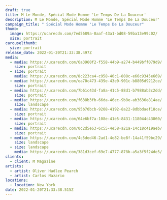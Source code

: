 ```yaml
---
draft: true
title: M Le Monde, Spécial Mode Homme 'Le Temps De La Douceur'
description: M Le Monde, Spécial Mode Homme 'Le Temps De La Douceur'
campaign_title: " Spécial Mode Homme 'Le Temps De La Douceur"
thumb:
  image: https://ucarecdn.com/7ed5689a-0aaf-43a1-bd08-59ba13e99c02/
  size: portrait
carouselthumb:
  size: portrait
release_date: 2022-01-20T21:33:38.497Z
media:
  - media: https://ucarecdn.com/6a3960f2-f558-44b9-a274-b449bff079d9/
    size: portrait
  - size: portrait
    media: https://ucarecdn.com/8c223ca4-c958-40c1-808c-e66c9345e669/
  - media: https://ucarecdn.com/ea70c473-439e-43e0-901c-b8805d9212ce/
    size: portrait
  - media: https://ucarecdn.com/7b61c43d-fa8a-41c5-88d1-b7988ab3c2dd/
    size: portrait
  - media: https://ucarecdn.com/f638b3fb-66da-46ec-9b8e-ab3636e814ae/
    size: landscape
  - media: https://ucarecdn.com/95b70bcb-9208-4192-8a22-8dbbdaef18ce/
    size: portrait
  - media: https://ucarecdn.com/64e6bf7a-108e-41e5-8431-118044c43860/
    size: portrait
  - media: https://ucarecdn.com/0c2d5e63-6c55-4e58-a21a-14c18c419aeb/
    size: portrait
  - media: https://ucarecdn.com/4c5ded46-2ad1-4e82-be8f-14a41f59bc29/
    size: landscape
  - size: landscape
    media: https://ucarecdn.com/381d3cef-69e7-4777-878b-a5a3f5f24de5/
clients:
  - client: M Magazine
artists:
  - artist: Oliver Hadlee Pearch
  - artist: Carlos Nazario
locations:
  - location: New York
date: 2022-01-20T21:33:38.515Z
---
```

